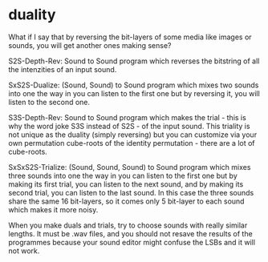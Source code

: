 # duality
What if I say that by reversing the bit-layers of some media like images or sounds, you will get another ones making sense?

S2S-Depth-Rev: Sound to Sound program which reverses the bitstring of all the intenzities of an input sound.

SxS2S-Dualize: (Sound, Sound) to Sound program which mixes two sounds into one the way in you can listen to the first one but by reversing it, you will listen to the second one.

S3S-Depth-Rev: Sound to Sound program which makes the trial - this is why the word joke S3S instead of S2S - of the input sound. This triality is not unique as the duality (simply reversing) but you can customize via your own permutation cube-roots of the identity permutation - there are a lot of cube-roots.

SxSxS2S-Trialize: (Sound, Sound, Sound) to Sound program which mixes three sounds into one the way in you can listen to the first one but by making its first trial, you can listen to the next sound, and by making its second trial, you can listen to the last sound. In this case the three sounds share the same 16 bit-layers, so it comes only 5 bit-layer to each sound which makes it more noisy.

When you make duals and trials, try to choose sounds with really similar lengths. It must be .wav files, and you should not resave the results of the programmes because your sound editor might confuse the LSBs and it will not work.
